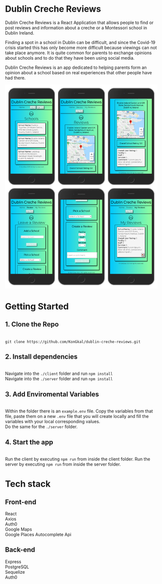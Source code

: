 # Dublin Creche Reviews
Dublin Creche Reviews is a React Application that allows people to find or post reviews and information about a creche or a Montessori school in Dublin Ireland.

Finding a spot in a school in Dublin can be difficult, and since the Covid-19 crisis started this has only become more difficult because viewings can not take place anymore.
It is quite common for parents to exchange opinions about schools and to do that they have been using social media.

Dublin Creche Reviews is an app dedicated to helping parents form an opinion about a school based on real experiences that other people have had there.

<img src="images/DCRphoto.png" alt="home" width="500"/>


# Getting Started 

## 1. Clone the Repo 
\
`git clone https://github.com/KonGkal/dublin-creche-reviews.git`

## 2. Install dependencies
\
  Navigate into the `./client` folder and run `npm install`
\
  Navigate into the `./server` folder and run `npm install`

## 3. Add Enviromental Variables 
\
  Within the folder there is an `example.env` file. Copy the variables from that file, paste them on a new `.env` file that you will create locally and fill the variables with     your local corresponding values. 
\
  Do the same for the `./server` folder.
## 4. Start the app
\
  Run the client by executing `npm run` from inside the client folder. 
  Run the server by executing `npm run` from inside the server folder.

# Tech stack

## Front-end
React
\
Axios
\
Auth0
\
Google Maps
\
Google Places Autocomplete Api
## Back-end
Express
\
PostgreSQL
\
Sequelize
\
Auth0
